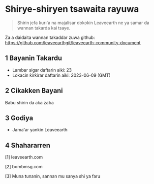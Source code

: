 # Shirye-shiryen tsawaita rayuwa

>Shirin jefa kuri'a na majalisar dokokin Leaveearth ne ya samar da wannan takarda kai tsaye.

Za a daidaita wannan takaddar zuwa github: https://github.com/leaveearthgit/leaveearth-community-document

## 1 Bayanin Takardu

- Lambar sigar daftarin aiki: 23
- Lokacin ƙirƙirar daftarin aiki: 2023-06-09 (GMT)

## 2 Cikakken Bayani

Babu shirin da aka zaɓa

## 3 Godiya
* Jama'ar yankin Leaveearth

## 4 Shahararren
[1] leaveearth.com

[2] bombmsg.com

[3] Muna tunanin, sannan mu sanya shi ya faru